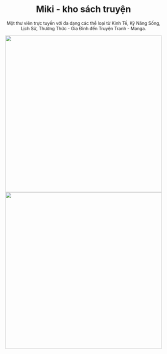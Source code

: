 <div align="center">
   <h1>Miki - kho sách truyện</h1>
   <p>Một thư viên trực tuyến với đa dạng các thể loại từ Kinh Tế, Kỹ Năng Sống, Lịch Sử, Thường Thức - Gia Đình đến Truyện Tranh - Manga. </p>
   <img src="https://user-images.githubusercontent.com/87349335/146864601-034cb38e-5e2c-4ba7-976c-c04f280edd0f.png" height="500"/>
   <img src="https://user-images.githubusercontent.com/87349335/146864615-edb2c4fb-308e-4c65-b335-5dc7b0faccfb.png" height="500"/>
</div>